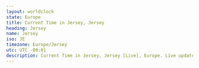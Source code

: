 ```yaml
---
layout: worldclock
state: Europe
title: Current Time in Jersey, Jersey
heading: Jersey
name: Jersey
iso: JE
timezone: Europe/Jersey
utc: UTC -00:01
description: Current Time in Jersey, Jersey [Live], Europe. Live update now time in Jersey, timezone Europe/Jersey, UTC -00:01, Country ISO code & Current Local Time.
---
```



